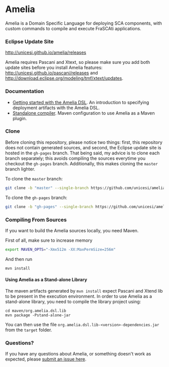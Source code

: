 # Amelia
Amelia is a Domain Specific Language for deploying SCA components, with custom commands to compile and execute FraSCAti applications.

### Eclipse Update Site

http://unicesi.github.io/amelia/releases

Amelia requires Pascani and Xtext, so please make sure you add both update sites before you install Amelia features: http://unicesi.github.io/pascani/releases and http://download.eclipse.org/modeling/tmf/xtext/updates.

### Documentation

- [Getting started with the Amelia DSL](docs/GettingStarted.md). An introduction to specifying deployment artifacts with the Amelia DSL.
- [Standalone compiler](docs/MavenConfiguration.md). Maven configuration to use Amelia as a Maven plugin.

### Clone

Before cloning this repository, please notice two things: first, this repository does not contain generated sources, and second, the Eclipse update site is hosted in the `gh-pages` branch. That being said, my advice is to clone each branch separately; this avoids compiling the sources everytime you checkout the `gh-pages` branch. Additionally, this makes cloning the `master` branch lighter.

To clone the `master` branch:
```bash
git clone -b "master" --single-branch https://github.com/unicesi/amelia
```
To clone the `gh-pages` branch:
```bash
git clone -b "gh-pages" --single-branch https://github.com/unicesi/amelia p2-repository
```

### Compiling From Sources

If you want to build the Amelia sources locally, you need Maven.

First of all, make sure to increase memory

```bash
export MAVEN_OPTS="-Xmx512m -XX:MaxPermSize=256m"
```

And then run

```bash
mvn install
```

#### Using Amelia as a Stand-alone Library

The maven artifacts generated by `mvn install` expect Pascani and Xtend lib to be present in the execution environment. In order to use Amelia as a stand-alone library, you need to compile the library project using:

```
cd maven/org.amelia.dsl.lib
mvn package -Pstand-alone-jar
```

You can then use the file `org.amelia.dsl.lib-<version>-dependencies.jar` from the `target` folder.

### Questions?

If you have any questions about Amelia, or something doesn't work as expected, please [submit an issue here](https://github.com/unicesi/amelia/issues/new).
